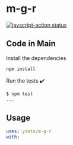 # m-g-r

<a href="https://github.com/yseto/m-g-r/actions"><img alt="javscript-action status" src="https://github.com/yseto/m-g-r/workflows/units-test/badge.svg"></a>

## Code in Main

Install the dependencies

```bash
npm install
```

Run the tests :heavy_check_mark:

```bash
$ npm test
...
```

## Usage

```yaml
uses: yseto/m-g-r
with:
```

